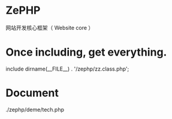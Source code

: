 # ZePHP
网站开发核心框架（ Website core ）

# Once including, get everything.
include dirname(\_\_FILE\_\_) . '/zephp/zz.class.php';

# Document
./zephp/deme/tech.php


